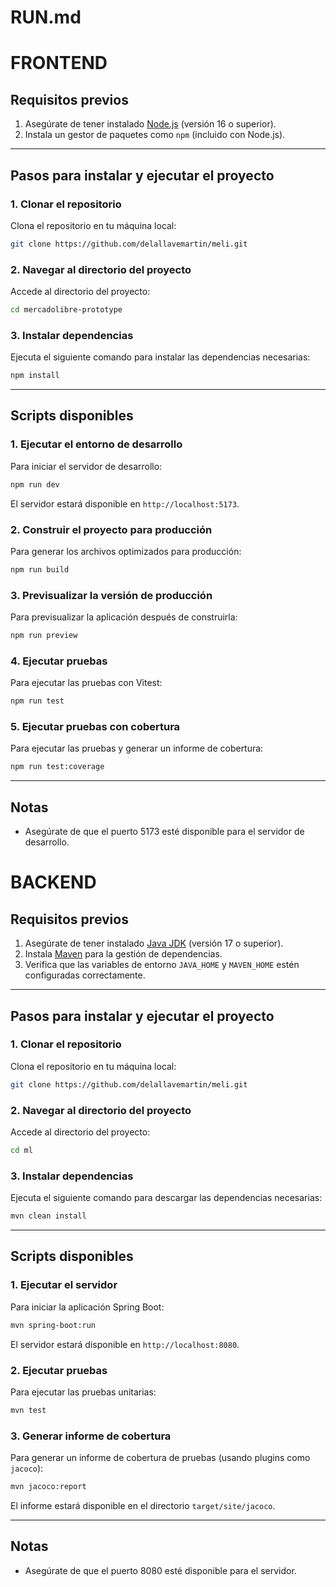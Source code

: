 # RUN.md

# FRONTEND

## Requisitos previos
1. Asegúrate de tener instalado [Node.js](https://nodejs.org/) (versión 16 o superior).
2. Instala un gestor de paquetes como `npm` (incluido con Node.js).

---

## Pasos para instalar y ejecutar el proyecto

### 1. Clonar el repositorio
Clona el repositorio en tu máquina local:
```bash
git clone https://github.com/delallavemartin/meli.git
```

### 2. Navegar al directorio del proyecto
Accede al directorio del proyecto:
```bash
cd mercadolibre-prototype
```

### 3. Instalar dependencias
Ejecuta el siguiente comando para instalar las dependencias necesarias:
```bash
npm install
```

---

## Scripts disponibles

### 1. Ejecutar el entorno de desarrollo
Para iniciar el servidor de desarrollo:
```bash
npm run dev
```
El servidor estará disponible en `http://localhost:5173`.

### 2. Construir el proyecto para producción
Para generar los archivos optimizados para producción:
```bash
npm run build
```

### 3. Previsualizar la versión de producción
Para previsualizar la aplicación después de construirla:
```bash
npm run preview
```

### 4. Ejecutar pruebas
Para ejecutar las pruebas con Vitest:
```bash
npm run test
```

### 5. Ejecutar pruebas con cobertura
Para ejecutar las pruebas y generar un informe de cobertura:
```bash
npm run test:coverage
```

---

## Notas
- Asegúrate de que el puerto 5173 esté disponible para el servidor de desarrollo.

# BACKEND

## Requisitos previos
1. Asegúrate de tener instalado [Java JDK](https://www.oracle.com/java/technologies/javase-downloads.html) (versión 17 o superior).
2. Instala [Maven](https://maven.apache.org/) para la gestión de dependencias.
3. Verifica que las variables de entorno `JAVA_HOME` y `MAVEN_HOME` estén configuradas correctamente.

---

## Pasos para instalar y ejecutar el proyecto

### 1. Clonar el repositorio
Clona el repositorio en tu máquina local:
```bash
git clone https://github.com/delallavemartin/meli.git
```

### 2. Navegar al directorio del proyecto
Accede al directorio del proyecto:
```bash
cd ml
```

### 3. Instalar dependencias
Ejecuta el siguiente comando para descargar las dependencias necesarias:
```bash
mvn clean install
```

---

## Scripts disponibles

### 1. Ejecutar el servidor
Para iniciar la aplicación Spring Boot:
```bash
mvn spring-boot:run
```
El servidor estará disponible en `http://localhost:8080`.

### 2. Ejecutar pruebas
Para ejecutar las pruebas unitarias:
```bash
mvn test
```

### 3. Generar informe de cobertura
Para generar un informe de cobertura de pruebas (usando plugins como `jacoco`):
```bash
mvn jacoco:report
```
El informe estará disponible en el directorio `target/site/jacoco`.

---

## Notas
- Asegúrate de que el puerto 8080 esté disponible para el servidor.
